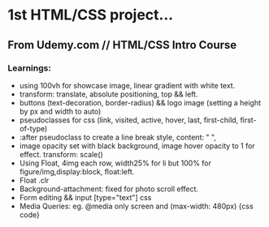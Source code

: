# 1st HTML/CSS project...

## From Udemy.com // HTML/CSS Intro Course


### Learnings:
- using 100vh for showcase image, linear gradient with white text.  
- transform: translate, absolute positioning, top && left.
- buttons (text-decoration, border-radius) && logo image (setting a height by px and width to auto)
- pseudoclasses for css (link, visited, active, hover, last, first-child, first-of-type)
- :after pseudoclass to create a line break style, content: " ", 
- image opacity set with black background, image hover opacity to 1 for effect. transform: scale()
- Using Float, 4img each row, width25% for li but 100% for figure/img,display:block, float:left.
- Float .clr
- Background-attachment: fixed for photo scroll effect. 
- Form editing && input [type="text"] css
- Media Queries: eg. @media only screen and (max-width: 480px) {css code}
